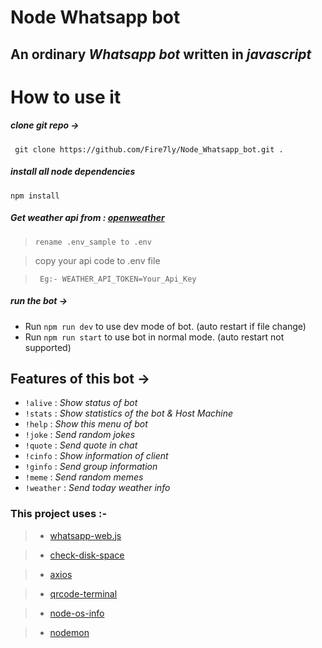 # Node Whatsapp bot
## An ordinary *Whatsapp bot* written in *javascript* 
 
 # How to use it
 ##### clone git repo ->
 ``` git clone https://github.com/Fire7ly/Node_Whatsapp_bot.git .```
 ##### install all node dependencies
 ```npm install```
  ##### Get weather api from : [openweather](https://openweathermap.org/api)
 > ``` rename .env_sample to .env ```
  
 > copy your api code to .env file

  > ```  Eg:- WEATHER_API_TOKEN=Your_Api_Key ```
 ##### run the bot ->
 * Run ```npm run dev``` to use dev mode of bot. (auto restart if file change)
 * Run ```npm run start``` to use bot in normal mode. (auto restart not supported)

## Features of this bot ->
* ``` !alive ``` :  _Show status of bot_
* ``` !stats ``` :  _Show statistics of the bot & Host Machine_
* ``` !help ``` :   _Show this menu of bot_
* ``` !joke ``` : _Send random jokes_
* ``` !quote ``` : _Send quote in chat_
* ``` !cinfo ``` :  _Show information of client_
* ``` !ginfo ``` :  _Send group information_
* ``` !meme ``` : _Send random memes_
* ``` !weather ``` : _Send today weather info_

### This project uses :-
>  * [whatsapp-web.js](https://www.npmjs.com/package/whatsapp-web.js)
 
> * [check-disk-space](https://www.npmjs.com/package/check-disk-space)

> * [axios](https://www.npmjs.com/package/axios)

> * [qrcode-terminal](https://www.npmjs.com/package/qrcode-terminal)

> * [node-os-info](https://www.npmjs.com/package/@felipebutcher/node-os-info)

> * [nodemon](https://www.npmjs.com/package/nodemon)
